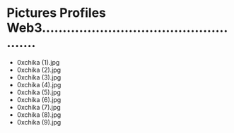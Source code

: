 # Pictures Profiles Web3....................................................
- 0xchika (1).jpg
- 0xchika (2).jpg
- 0xchika (3).jpg
- 0xchika (4).jpg
- 0xchika (5).jpg
- 0xchika (6).jpg
- 0xchika (7).jpg
- 0xchika (8).jpg
- 0xchika (9).jpg

